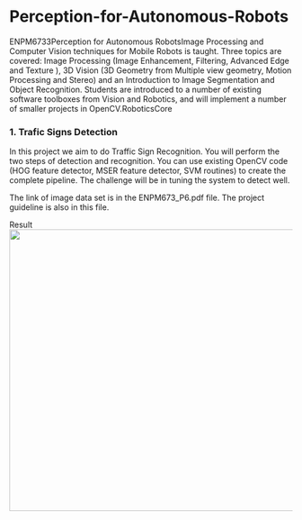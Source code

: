 # Perception-for-Autonomous-Robots
ENPM6733Perception for Autonomous RobotsImage Processing and Computer Vision techniques for Mobile Robots is taught. Three topics are covered: Image Processing (Image Enhancement, Filtering, Advanced Edge and Texture ), 3D Vision (3D Geometry from Multiple view geometry, Motion Processing and Stereo) and an Introduction to Image Segmentation and Object Recognition. Students are introduced to a number of existing software toolboxes from Vision and Robotics, and will implement a number of smaller projects in OpenCV.RoboticsCore

### 1. Trafic Signs Detection
In this project we aim to do Traffic Sign Recognition. You will perform the two steps of detection and recognition.
You can use existing OpenCV code (HOG feature detector, MSER feature detector, SVM routines) to create
the complete pipeline. The challenge will be in tuning the system to detect well.

The link of image data set is in the ENPM673_P6.pdf file. The project guideline is also in this file.

Result
<img src= "Video_Results/detection.gif" width="1000" height="500" >
